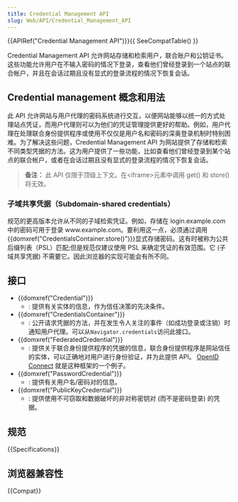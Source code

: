 ```yaml
---
title: Credential Management API
slug: Web/API/Credential_Management_API
---
```


{{APIRef("Credential Management API")}}{{ SeeCompatTable() }}

Credential Management API 允许网站存储和检索用户，联合账户和公钥证书。这些功能允许用户在不输入密码的情况下登录，查看他们曾经登录到一个站点的联合帐户，并且在会话过期且没有显式的登录流程的情况下恢复会话。

## Credential management 概念和用法

此 API 允许网站与用户代理的密码系统进行交互，以便网站能够以统一的方式处理站点凭证，而用户代理则可以为他们的凭证管理提供更好的帮助。例如，用户代理在处理联合身份提供程序或使用不仅仅是用户名和密码的深奥登录机制时特别困难。为了解决这些问题，Credential Management API 为网站提供了存储和检索不同类型凭据的方法。这为用户提供了一些功能，比如查看他们曾经登录到某个站点的联合帐户，或者在会话过期且没有显式的登录流程的情况下恢复会话。

> **备注：** 此 API 仅限于顶级上下文。在\<iframe>元素中调用 get() 和 store() 将无效。

### 子域共享凭据（Subdomain-shared credentials）

规范的更高版本允许从不同的子域检索凭证。例如，存储在 login.example.com 中的密码可用于登录 www\.example.com。要利用这一点，必须通过调用{{domxref("CredentialsContainer.store()")}}显式存储密码。这有时被称为公共后缀列表（PSL）匹配;但是规范仅建议使用 PSL 来确定凭证的有效范围。它 (子域共享凭据) 不需要它。因此浏览器的实现可能会有所不同。

## 接口

- {{domxref("Credential")}}
  - : 提供有关实体的信息，作为信任决策的先决条件。
- {{domxref("CredentialsContainer")}}
  - : 公开请求凭据的方法，并在发生令人关注的事件（如成功登录或注销）时通知用户代理。可以从`Navigator.credentials`访问此接口。
- {{domxref("FederatedCredential")}}
  - : 提供关于联合身份提供程序的凭据的信息，联合身份提供程序是网站信任的实体，可以正确地对用户进行身份验证，并为此提供 API。 [OpenID Connect](http://openid.net/developers/specs/) 就是这种框架的一个例子。
- {{domxref("PasswordCredential")}}
  - : 提供有关用户名/密码对的信息。
- {{domxref("PublicKeyCredential")}}
  - : 提供使用不可窃取和数据破坏的非对称密钥对 (而不是密码登录) 的凭据。

## 规范

{{Specifications}}

## 浏览器兼容性

{{Compat}}
